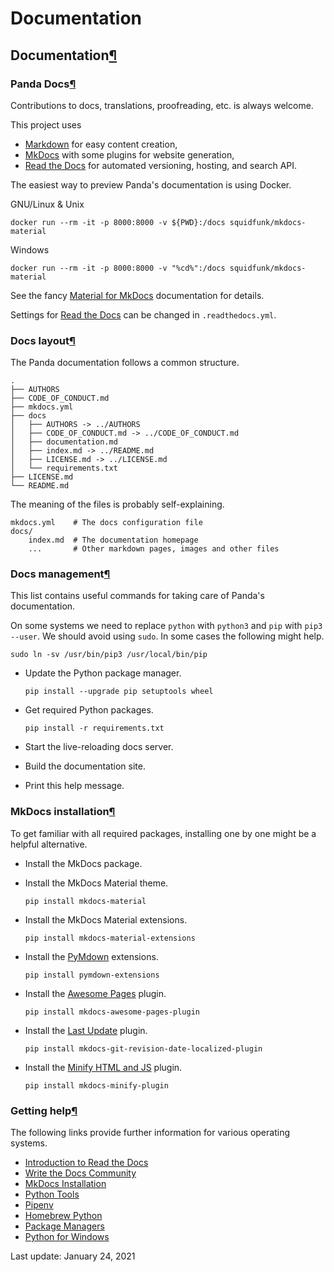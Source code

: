 # Documentation

## Documentation[¶](documentation.md#documentation) <a id="documentation"></a>

### Panda Docs[¶](documentation.md#panda-docs) <a id="panda-docs"></a>

Contributions to docs, translations, proofreading, etc. is always welcome.

This project uses

* [Markdown](https://www.markdownguide.org/) for easy content creation,
* [MkDocs](https://www.mkdocs.org/) with some plugins for website generation,
* [Read the Docs](https://readthedocs.org/) for automated versioning, hosting, and search API.

The easiest way to preview Panda's documentation is using Docker.

GNU/Linux & Unix

```text
docker run --rm -it -p 8000:8000 -v ${PWD}:/docs squidfunk/mkdocs-material
```

Windows

```text
docker run --rm -it -p 8000:8000 -v "%cd%":/docs squidfunk/mkdocs-material
```

See the fancy [Material for MkDocs](https://squidfunk.github.io/mkdocs-material/) documentation for details.

Settings for [Read the Docs](https://readthedocs.org/) can be changed in `.readthedocs.yml`.

### Docs layout[¶](documentation.md#docs-layout) <a id="docs-layout"></a>

The Panda documentation follows a common structure.

```text
.
├── AUTHORS
├── CODE_OF_CONDUCT.md
├── mkdocs.yml
├── docs
│   ├── AUTHORS -> ../AUTHORS
│   ├── CODE_OF_CONDUCT.md -> ../CODE_OF_CONDUCT.md
│   ├── documentation.md
│   ├── index.md -> ../README.md
│   ├── LICENSE.md -> ../LICENSE.md
│   └── requirements.txt
├── LICENSE.md
└── README.md
```

The meaning of the files is probably self-explaining.

```text
mkdocs.yml    # The docs configuration file
docs/
    index.md  # The documentation homepage
    ...       # Other markdown pages, images and other files
```

### Docs management[¶](documentation.md#docs-management) <a id="docs-management"></a>

This list contains useful commands for taking care of Panda's documentation.

On some systems we need to replace `python` with `python3` and `pip` with `pip3 --user`. We should avoid using `sudo`. In some cases the following might help.

```text
sudo ln -sv /usr/bin/pip3 /usr/local/bin/pip
```

* Update the Python package manager.

  ```text
  pip install --upgrade pip setuptools wheel
  ```

* Get required Python packages.

  ```text
  pip install -r requirements.txt
  ```

* Start the live-reloading docs server.
* Build the documentation site.
* Print this help message.

### MkDocs installation[¶](documentation.md#mkdocs-installation) <a id="mkdocs-installation"></a>

To get familiar with all required packages, installing one by one might be a helpful alternative.

* Install the MkDocs package.
* Install the MkDocs Material theme.

  ```text
  pip install mkdocs-material
  ```

* Install the MkDocs Material extensions.

  ```text
  pip install mkdocs-material-extensions
  ```

* Install the [PyMdown](https://facelessuser.github.io/pymdown-extensions/) extensions.

  ```text
  pip install pymdown-extensions
  ```

* Install the [Awesome Pages](https://github.com/lukasgeiter/mkdocs-awesome-pages-plugin) plugin.

  ```text
  pip install mkdocs-awesome-pages-plugin
  ```

* Install the [Last Update](https://github.com/timvink/mkdocs-git-revision-date-localized-plugin) plugin.

  ```text
  pip install mkdocs-git-revision-date-localized-plugin
  ```

* Install the [Minify HTML and JS](https://github.com/byrnereese/mkdocs-minify-plugin) plugin.

  ```text
  pip install mkdocs-minify-plugin
  ```

### Getting help[¶](documentation.md#getting-help) <a id="getting-help"></a>

The following links provide further information for various operating systems.

* [Introduction to Read the Docs](https://opensource.com/business/16/8/introduction-read-docs)
* [Write the Docs Community](https://www.writethedocs.org/origin-story/)
* [MkDocs Installation](https://www.mkdocs.org/#installation)
* [Python Tools](https://packaging.python.org/guides/tool-recommendations/)
* [Pipenv](https://pipenv.pypa.io/en/latest/)
* [Homebrew Python](https://formulae.brew.sh/formula/python@3.8)
* [Package Managers](https://packaging.python.org/guides/installing-using-linux-tools/)
* [Python for Windows](https://docs.python.org/3/using/windows.html)

 Last update: January 24, 2021

